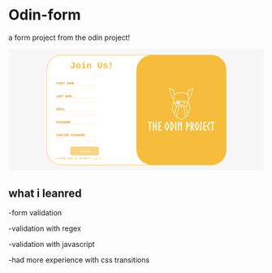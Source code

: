 # Odin-form
a form project from the odin project!

![](/form.png)

## what i leanred
-form validation

-validation with regex

-validation with javascript

-had more experience with css transitions 